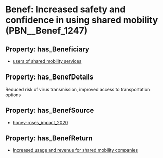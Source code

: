 # Benef: __Increased safety and confidence in using shared mobility__ (PBN__Benef_1247)

## Property: has_Beneficiary

* [users of shared mobility services](../Stakeholder/PBN__Stakeholder_485)

## Property: has_BenefDetails

Reduced risk of virus transmission, improved access to transportation options

## Property: has_BenefSource

* [honey-roses_impact_2020](../Article/PBN__Article_261)

## Property: has_BenefReturn

* [Increased usage and revenue for shared mobility companies](../BenefReturn/PBN__BenefReturn_1400)

